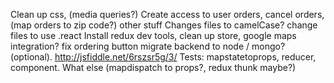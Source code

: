 Clean up css, (media queries?)
Create access to user orders, cancel orders, (map orders to zip code?)
other stuff
Changes files to camelCase?
change files to use .react
Install redux dev tools,
clean up store,
google maps integration?
fix ordering button
migrate backend to node / mongo? (optional).
http://jsfiddle.net/6rszsr5g/3/
Tests: mapstatetoprops, reducer, component. What else (mapdispatch to props?, redux thunk maybe?)
